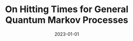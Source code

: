 ---
title: "On Hitting Times for General Quantum Markov Processes"
collection: publications
category: manuscripts
permalink: /publication/2023-01-01-on-hitting-times-for-general-quantum-markov-processes
date: 2023-01-01
venue: 'Quantum 7, 1056'
arxivurl: 'https://arxiv.org/abs/2210.10188'
publicurl: 'https://doi.org/10.22331/q-2023-07-12-1056'
authors: "Lorenzo Laneve, Francesco Tacchino, Ivano Tavernelli"
---